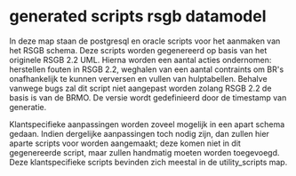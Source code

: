generated scripts rsgb datamodel
================================

In deze map staan de postgresql en oracle scripts voor het aanmaken van het RSGB schema. Deze scripts worden gegenereerd op basis van het originele RSGB 2.2 UML. Hierna worden een aantal acties ondernomen: herstellen fouten in RSGB 2.2, weghalen van een aantal contraints om BR's onafhankelijk te kunnen verversen en vullen van hulptabellen. Behalve vanwege bugs zal dit script niet aangepast worden zolang RSGB 2.2 de basis is van de BRMO. De versie wordt gedefinieerd door de timestamp van generatie.

Klantspecifieke aanpassingen worden zoveel mogelijk in een apart schema gedaan. Indien dergelijke aanpassingen toch nodig zijn, dan zullen hier aparte scripts voor worden aangemaakt; deze komen niet in dit gegenereerde script, maar zullen handmatig moeten worden toegevoegd. Deze klantspecifieke scripts bevinden zich meestal in de utility_scripts map.
